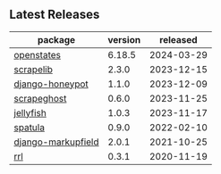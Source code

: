 ## Latest Releases
| package | version | released |
|--------------|-----------|-------------|
| [openstates](https://github.com/openstates/) | 6.18.5 | 2024-03-29 |
| [scrapelib](https://github.com/jamesturk/scrapelib) | 2.3.0 | 2023-12-15 |
| [django-honeypot](https://github.com/jamesturk/django-honeypot) | 1.1.0 | 2023-12-09 |
| [scrapeghost](https://github.com/jamesturk/scrapeghost) | 0.6.0 | 2023-11-25 |
| [jellyfish](https://github.com/jamesturk/jellyfish) | 1.0.3 | 2023-11-17 |
| [spatula](https://github.com/jamesturk/spatula) | 0.9.0 | 2022-02-10 |
| [django-markupfield](https://github.com/jamesturk/django-markupfield) | 2.0.1 | 2021-10-25 |
| [rrl](https://github.com/jamesturk/rrl) | 0.3.1 | 2020-11-19 |

